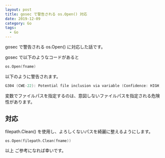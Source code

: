 ```yaml
---
layout: post
title: gosec で警告される os.Open() 対応
date: 2019-12-09
category: Go
tags:
  - Go
---
```


gosec で警告される os.Open() に対応した話です。

<!-- more -->

gosec で以下のようなコードがあると

```go
os.Open(fname)
```

以下のように警告されます。

```go
G304 (CWE-22): Potential file inclusion via variable (Confidence: HIGH, Severity: MEDIUM)
```

変数でファイルパスを指定するのは、意図しないファイルパスを指定される危険性があります。

## 対応

filepath.Clean() を使用し、よろしくないパスを綺麗に整えるようにします。

```go
os.Open(filepath.Clean(fname))
```

以上
ご参考になれば幸いです。
